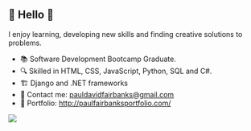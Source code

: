 ## 👋  Hello 👋

  I enjoy learning, developing new skills and finding creative solutions to problems.

 - 📚   Software Development Bootcamp Graduate.
 - 🔍   Skilled in HTML, CSS, JavaScript, Python, SQL and C#.
 - 🏗   Django and .NET frameworks
 - 📧   Contact me: pauldavidfairbanks@gmail.com
 - 📍   Portfolio: http://paulfairbanksportfolio.com/
<img src="https://github-readme-stats.vercel.app/api?username=pfairbanks&&show_icons=true&title_color=ffffff&icon_color=bb2acf&text_color=daf7dc&bg_color=151515">

